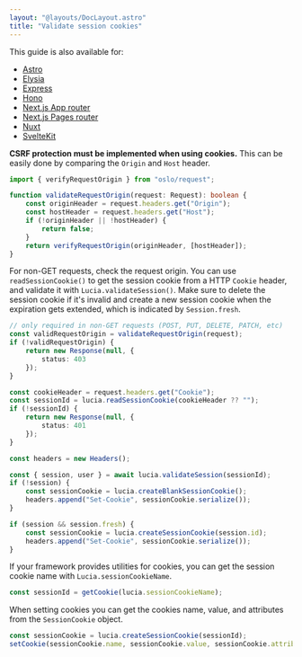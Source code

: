```yaml
---
layout: "@layouts/DocLayout.astro"
title: "Validate session cookies"
---
```


This guide is also available for:

- [Astro](/guides/validate-session-cookies/astro)
- [Elysia](/guides/validate-session-cookies/elysia)
- [Express](/guides/validate-session-cookies/express)
- [Hono](/guides/validate-session-cookies/hono)
- [Next.js App router](/guides/validate-session-cookies/nextjs-app)
- [Next.js Pages router](/guides/validate-session-cookies/nextjs-pages)
- [Nuxt](/guides/validate-session-cookies/nuxt)
- [SvelteKit](/guides/validate-session-cookies/sveltekit)

 **CSRF protection must be implemented when using cookies.** This can be easily done by comparing the `Origin` and `Host` header.

```ts
import { verifyRequestOrigin } from "oslo/request";

function validateRequestOrigin(request: Request): boolean {
	const originHeader = request.headers.get("Origin");
	const hostHeader = request.headers.get("Host");
	if (!originHeader || !hostHeader) {
		return false;
	}
	return verifyRequestOrigin(originHeader, [hostHeader]);
}
```

For non-GET requests, check the request origin. You can use `readSessionCookie()` to get the session cookie from a HTTP `Cookie` header, and validate it with `Lucia.validateSession()`. Make sure to delete the session cookie if it's invalid and create a new session cookie when the expiration gets extended, which is indicated by `Session.fresh`.

```ts
// only required in non-GET requests (POST, PUT, DELETE, PATCH, etc)
const validRequestOrigin = validateRequestOrigin(request);
if (!validRequestOrigin) {
	return new Response(null, {
		status: 403
	});
}

const cookieHeader = request.headers.get("Cookie");
const sessionId = lucia.readSessionCookie(cookieHeader ?? "");
if (!sessionId) {
	return new Response(null, {
		status: 401
	});
}

const headers = new Headers();

const { session, user } = await lucia.validateSession(sessionId);
if (!session) {
	const sessionCookie = lucia.createBlankSessionCookie();
	headers.append("Set-Cookie", sessionCookie.serialize());
}

if (session && session.fresh) {
	const sessionCookie = lucia.createSessionCookie(session.id);
	headers.append("Set-Cookie", sessionCookie.serialize());
}
```

If your framework provides utilities for cookies, you can get the session cookie name with `Lucia.sessionCookieName`.

```ts
const sessionId = getCookie(lucia.sessionCookieName);
```

When setting cookies you can get the cookies name, value, and attributes from the `SessionCookie` object.

```ts
const sessionCookie = lucia.createSessionCookie(sessionId);
setCookie(sessionCookie.name, sessionCookie.value, sessionCookie.attributes);
```
